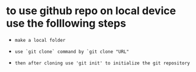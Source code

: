 # to use github repo on local device use the folllowing steps

- ``` make a local folder ```

- ``` use `git clone` command by `git clone "URL" ```

- ``` then after cloning use 'git init' to initialize the git repository ```
